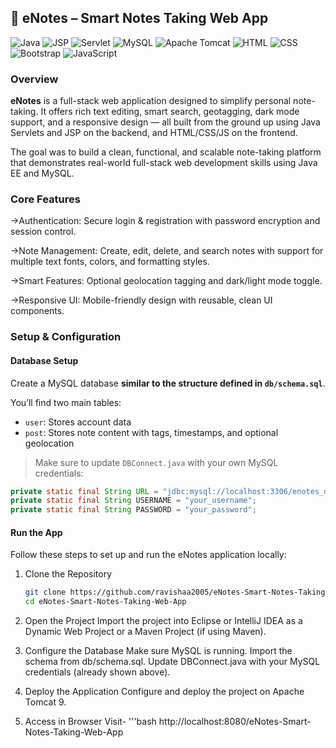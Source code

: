 ## 📝 eNotes – Smart Notes Taking Web App

![Java](https://img.shields.io/badge/Java-ED8B00?style=for-the-badge&logo=java&logoColor=white)
![JSP](https://img.shields.io/badge/JSP-007396?style=for-the-badge&logo=java&logoColor=white)
![Servlet](https://img.shields.io/badge/Servlets-5382a1?style=for-the-badge&logo=apachetomcat&logoColor=white)
![MySQL](https://img.shields.io/badge/MySQL-4479A1?style=for-the-badge&logo=mysql&logoColor=white)
![Apache Tomcat](https://img.shields.io/badge/Tomcat-F8DC75?style=for-the-badge&logo=apachetomcat&logoColor=black)
![HTML](https://img.shields.io/badge/HTML5-E34F26?style=for-the-badge&logo=html5&logoColor=white)
![CSS](https://img.shields.io/badge/CSS3-1572B6?style=for-the-badge&logo=css3&logoColor=white)
![Bootstrap](https://img.shields.io/badge/Bootstrap-7952B3?style=for-the-badge&logo=bootstrap&logoColor=white)
![JavaScript](https://img.shields.io/badge/JavaScript-F7DF1E?style=for-the-badge&logo=javascript&logoColor=black)

### Overview
**eNotes** is a full-stack web application designed to simplify personal note-taking. It offers rich text editing, smart search, geotagging, dark mode support, and a responsive design — all built from the ground up using Java Servlets and JSP on the backend, and HTML/CSS/JS on the frontend.

The goal was to build a clean, functional, and scalable note-taking platform that demonstrates real-world full-stack web development skills using Java EE and MySQL.

### Core Features
->Authentication: Secure login & registration with password encryption and session control.

->Note Management: Create, edit, delete, and search notes with support for multiple text fonts, colors, and formatting styles.

->Smart Features: Optional geolocation tagging and dark/light mode toggle.

->Responsive UI: Mobile-friendly design with reusable, clean UI components.


### Setup & Configuration
#### Database Setup

Create a MySQL database **similar to the structure defined in `db/schema.sql`**.

You’ll find two main tables:
- `user`: Stores account data
- `post`: Stores note content with tags, timestamps, and optional geolocation

> Make sure to update `DBConnect.java` with your own MySQL credentials:

```java
private static final String URL = "jdbc:mysql://localhost:3306/enotes_db";
private static final String USERNAME = "your_username";
private static final String PASSWORD = "your_password";
```

#### Run the App
Follow these steps to set up and run the eNotes application locally:

1. Clone the Repository
   ```bash
   git clone https://github.com/ravishaa2005/eNotes-Smart-Notes-Taking-Web-App.git
   cd eNotes-Smart-Notes-Taking-Web-App
   ```

2. Open the Project
   Import the project into Eclipse or IntelliJ IDEA as a Dynamic Web Project or a Maven Project (if using Maven).

3. Configure the Database
   Make sure MySQL is running. Import the schema from db/schema.sql. Update DBConnect.java with your MySQL credentials (already shown above).

4. Deploy the Application
   Configure and deploy the project on Apache Tomcat 9.

5. Access in Browser
   Visit-
   '''bash
   http://localhost:8080/eNotes-Smart-Notes-Taking-Web-App
   ```

  
